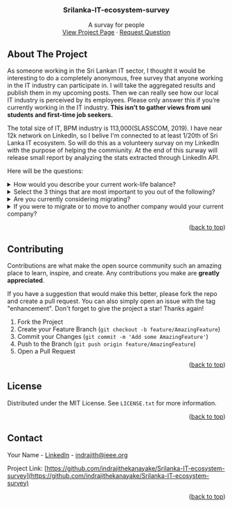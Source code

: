 <a name="readme-top"></a>

<!-- PROJECT HEADER -->
<br />
<div align="center">
  <h3 align="center">Srilanka-IT-ecosystem-survey</h3>
  <p align="center">
    A survay for people
    <br />
    <a href="https://github.com/indrajithekanayake/Srilanka-IT-ecosystem-survey">View Project Page</a>
    ·
    <a href="https://github.com/indrajithekanayake/Srilanka-IT-ecosystem-survey/issues">Request Question</a>
  </p>
</div>

<!-- ABOUT THE PROJECT -->
## About The Project

As someone working in the Sri Lankan IT sector, I thought it would be interesting to do a completely anonymous, free survey that anyone working in the IT industry can participate in. I will take the aggregated results and publish them in my upcoming posts. Then we can really see how our local IT industry is perceived by its employees. Please only answer this if you’re currently working in the IT industry. **This isn’t to gather views from uni students and first-time job seekers.**

The total size of IT, BPM industry is 113,000(SLASSCOM, 2019). I have near 12k network on LinkedIn, so I belive I'm connected to at least 1/20th of Sri Lanka IT ecosystem. So will do this as a volunteery survay on my LinkedIn with the purpose of helping the commiunity. At the end of this surway will release small report by analyzing the stats extracted through LinkedIn API.

Here will be the questions:

<details>
  <summary>How would you describe your current work-life balance? </summary>
  <ul>
    <li>Excellent  (I can easily deliver productive work consistently while managing other areas of my life very well.)</li>
    <li>Good (I can deliver productive work while managing other areas of my life reasonably well. Working hours and workload are flexible.)</li>
    <li>Fair (I work standard hours but may work overtime when necessary. Able to balance work and personal life fairly well.)</li>
    <li>Poor  (I am usually expected to work overtime and may be called in on holidays as well. Other areas of my life cannot be prioritized.)</li>
    <li>Very poor (I constantly work overtime and on holidays and have little/no time for myself.)</li>
  </ul>
</details>
<details>
  <summary>Select the 3 things that are most important to you out of the following? </summary>
  <ul>
    <li>High pay</li>
    <li>Good work-life balance</li>
    <li>Flexible work hours</li>
    <li>Ability to work from home</li>
    <li>Having a fun and relaxed work culture</li>
    <li>The people I work with - They're fun, helpful, and inspire me to become better</li>
    <li>My manager(s) - They give me progressively challenging work and support me throughout without micromanaging</li>
    <li>Promotions to reach senior ranks </li>
  </ul>
</details>
<details>
  <summary>Are you currently considering migrating?</summary>
  <ul>
    <li>Yes, I’m thinking about it</li>
    <li>Yes, I have started applying for jobs/started the process</li>
    <li>No, I have no plans to migrate</li>
    <li>I’m unsure, it would depend on the country's situation </li>
  </ul>
</details>
<details>
  <summary>If you were to migrate or to move to another company would your current company?</summary>
  <ul>
    <li>Try to block you </li>
    <li>Let you go once you make your decision </li>
    <li>Try to keep you with promises of promotions or salary raises</li>
    <li>Actually give you a salary increase/promotions to retain you </li>
  </ul>
</details>

<p align="right">(<a href="#readme-top">back to top</a>)</p>


<!-- CONTRIBUTING -->
## Contributing

Contributions are what make the open source community such an amazing place to learn, inspire, and create. Any contributions you make are **greatly appreciated**.

If you have a suggestion that would make this better, please fork the repo and create a pull request. You can also simply open an issue with the tag "enhancement".
Don't forget to give the project a star! Thanks again!

1. Fork the Project
2. Create your Feature Branch (`git checkout -b feature/AmazingFeature`)
3. Commit your Changes (`git commit -m 'Add some AmazingFeature'`)
4. Push to the Branch (`git push origin feature/AmazingFeature`)
5. Open a Pull Request

<p align="right">(<a href="#readme-top">back to top</a>)</p>

<!-- LICENSE -->
## License

Distributed under the MIT License. See `LICENSE.txt` for more information.

<p align="right">(<a href="#readme-top">back to top</a>)</p>



<!-- CONTACT -->
## Contact

Your Name - [LinkedIn](https://www.linkedin.com/in/indrajithek/) - indrajith@ieee.org

Project Link: [https://github.com/indrajithekanayake/Srilanka-IT-ecosystem-survey](https://github.com/indrajithekanayake/Srilanka-IT-ecosystem-survey)

<p align="right">(<a href="#readme-top">back to top</a>)</p>
